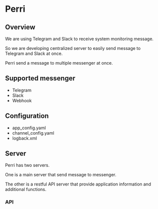 # Perri

## Overview
We are using Telegram and Slack to receive system monitoring message.

So we are developing centralized server to easily send message to Telegram and Slack at once.

Perri send a message to multiple messenger at once.

## Supported messenger
* Telegram
* Slack
* Webhook

## Configuration
* app_config.yaml
* channel_config.yaml
* logback.xml

## Server
Perri has two servers. 

One is a main server that send message to messenger.

The other is a restful API server that provide application information and additional functions.

### API


